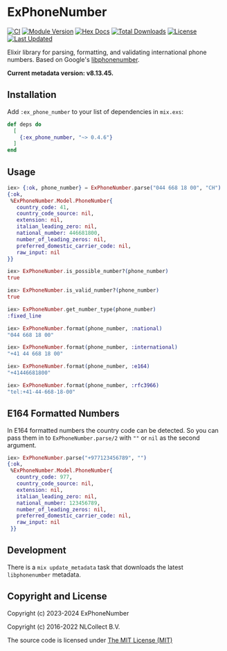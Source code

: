 # ExPhoneNumber

[![CI](https://github.com/ex-phone-number/ex_phone_number/actions/workflows/build.yml/badge.svg)](https://github.com/ex-phone-number/ex_phone_number/actions/workflows/build.yml)
[![Module Version](https://img.shields.io/hexpm/v/ex_phone_number.svg)](https://hex.pm/packages/ex_phone_number)
[![Hex Docs](https://img.shields.io/badge/hex-docs-lightgreen.svg)](https://hexdocs.pm/ex_phone_number/)
[![Total Downloads](https://img.shields.io/hexpm/dt/ex_phone_number.svg)](https://hex.pm/packages/ex_phone_number)
[![License](https://img.shields.io/hexpm/l/ex_phone_number.svg)](https://github.com/ex-phone-number/ex_phone_number/blob/master/LICENSE.md)
[![Last Updated](https://img.shields.io/github/last-commit/ex-phone-number/ex_phone_number.svg)](https://github.com/ex-phone-number/ex_phone_number/commits/master)

Elixir library for parsing, formatting, and validating international phone numbers.
Based on Google's [libphonenumber](https://github.com/googlei18n/libphonenumber).

**Current metadata version: v8.13.45.**

## Installation

Add `:ex_phone_number` to your list of dependencies in `mix.exs`:

```elixir
def deps do
  [
    {:ex_phone_number, "~> 0.4.6"}
  ]
end
```

## Usage

```elixir
iex> {:ok, phone_number} = ExPhoneNumber.parse("044 668 18 00", "CH")
{:ok,
 %ExPhoneNumber.Model.PhoneNumber{
   country_code: 41,
   country_code_source: nil,
   extension: nil,
   italian_leading_zero: nil,
   national_number: 446681800,
   number_of_leading_zeros: nil,
   preferred_domestic_carrier_code: nil,
   raw_input: nil
}}

iex> ExPhoneNumber.is_possible_number?(phone_number)
true

iex> ExPhoneNumber.is_valid_number?(phone_number)
true

iex> ExPhoneNumber.get_number_type(phone_number)
:fixed_line

iex> ExPhoneNumber.format(phone_number, :national)
"044 668 18 00"

iex> ExPhoneNumber.format(phone_number, :international)
"+41 44 668 18 00"

iex> ExPhoneNumber.format(phone_number, :e164)
"+41446681800"

iex> ExPhoneNumber.format(phone_number, :rfc3966)
"tel:+41-44-668-18-00"
```

## E164 Formatted Numbers

In E164 formatted numbers the country code can be detected. So you can pass them in to `ExPhoneNumber.parse/2` with `""` or `nil` as the second argument.

```elixir
iex> ExPhoneNumber.parse("+977123456789", "")
{:ok,
 %ExPhoneNumber.Model.PhoneNumber{
   country_code: 977,
   country_code_source: nil,
   extension: nil,
   italian_leading_zero: nil,
   national_number: 123456789,
   number_of_leading_zeros: nil,
   preferred_domestic_carrier_code: nil,
   raw_input: nil
 }}
```

## Development

There is a `mix update_metadata` task that downloads the latest `libphonenumber` metadata.

## Copyright and License

Copyright (c) 2023-2024 ExPhoneNumber

Copyright (c) 2016-2022 NLCollect B.V.

The source code is licensed under [The MIT License (MIT)](LICENSE.md)
